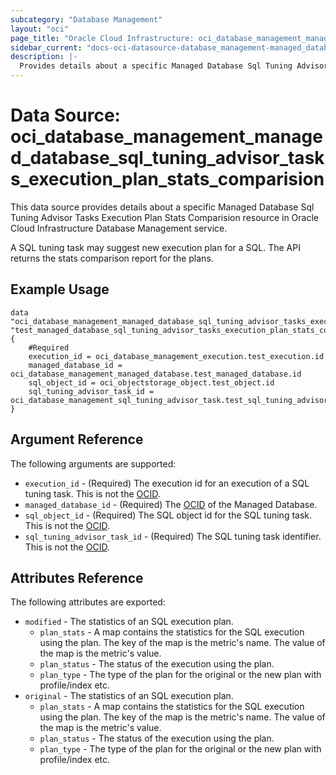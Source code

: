 ```yaml
---
subcategory: "Database Management"
layout: "oci"
page_title: "Oracle Cloud Infrastructure: oci_database_management_managed_database_sql_tuning_advisor_tasks_execution_plan_stats_comparision"
sidebar_current: "docs-oci-datasource-database_management-managed_database_sql_tuning_advisor_tasks_execution_plan_stats_comparision"
description: |-
  Provides details about a specific Managed Database Sql Tuning Advisor Tasks Execution Plan Stats Comparision in Oracle Cloud Infrastructure Database Management service
---
```


# Data Source: oci_database_management_managed_database_sql_tuning_advisor_tasks_execution_plan_stats_comparision
This data source provides details about a specific Managed Database Sql Tuning Advisor Tasks Execution Plan Stats Comparision resource in Oracle Cloud Infrastructure Database Management service.

A SQL tuning task may suggest new execution plan for a SQL. The API returns the
stats comparison report for the plans.


## Example Usage

```hcl
data "oci_database_management_managed_database_sql_tuning_advisor_tasks_execution_plan_stats_comparision" "test_managed_database_sql_tuning_advisor_tasks_execution_plan_stats_comparision" {
	#Required
	execution_id = oci_database_management_execution.test_execution.id
	managed_database_id = oci_database_management_managed_database.test_managed_database.id
	sql_object_id = oci_objectstorage_object.test_object.id
	sql_tuning_advisor_task_id = oci_database_management_sql_tuning_advisor_task.test_sql_tuning_advisor_task.id
}
```

## Argument Reference

The following arguments are supported:

* `execution_id` - (Required) The execution id for an execution of a SQL tuning task. This is not the [OCID](https://docs.cloud.oracle.com/iaas/Content/General/Concepts/identifiers.htm). 
* `managed_database_id` - (Required) The [OCID](https://docs.cloud.oracle.com/iaas/Content/General/Concepts/identifiers.htm) of the Managed Database.
* `sql_object_id` - (Required) The SQL object id for the SQL tuning task. This is not the [OCID](https://docs.cloud.oracle.com/iaas/Content/General/Concepts/identifiers.htm).
* `sql_tuning_advisor_task_id` - (Required) The SQL tuning task identifier. This is not the [OCID](https://docs.cloud.oracle.com/iaas/Content/General/Concepts/identifiers.htm).


## Attributes Reference

The following attributes are exported:

* `modified` - The statistics of an SQL execution plan. 
	* `plan_stats` - A map contains the statistics for the SQL execution using the plan. The key of the map is the metric's name. The value of the map is the metric's value. 
	* `plan_status` - The status of the execution using the plan. 
	* `plan_type` - The type of the plan for the original or the new plan with profile/index etc.
* `original` - The statistics of an SQL execution plan. 
	* `plan_stats` - A map contains the statistics for the SQL execution using the plan. The key of the map is the metric's name. The value of the map is the metric's value. 
	* `plan_status` - The status of the execution using the plan. 
	* `plan_type` - The type of the plan for the original or the new plan with profile/index etc.

